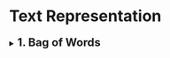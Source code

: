 # Text Representation

<div style='width:1000px;margin:auto'>
<details><summary><b style='font-size:20px'>1. Bag of Words</b></summary><p>
~~~
cnt_vectorizer = CountVectorizer(dtype=np.float32,
            strip_accents='unicode', analyzer='word',token_pattern=r'\w{1,}',
            ngram_range=(1, 3),min_df=3)


# we fit count vectorizer to get ngrams from both train and test data.
cnt_vectorizer.fit(list(train_df.cleaned_text.values) + list(test_df.cleaned_text.values))

xtrain_cntv =  cnt_vectorizer.transform(train_df.cleaned_text.values) 
xtest_cntv = cnt_vectorizer.transform(test_df.cleaned_text.values)
~~~
</p></details>

<details><summary><b style='font-size:20px'>2. TF-IDF</b></summary><p>
<p><b>NOTE:</b> You can build TF-IDF followed by search engine instead of ML models, and calculate cosine similarity between the quest and your documents using inverted index O(1) using Whoosh python library.</p>
~~~
# Always start with these features. They work (almost) everytime!
tfv = TfidfVectorizer(dtype=np.float32, min_df=3,  max_features=None, 
            strip_accents='unicode', analyzer='word',token_pattern=r'\w{1,}',
            ngram_range=(1, 3), use_idf=1,smooth_idf=1,sublinear_tf=1,
            stop_words = 'english')

# Fitting TF-IDF to both training and test sets (semi-supervised learning)
tfv.fit(list(train_df.cleaned_text.values) + list(test_df.cleaned_text.values))
xtrain_tfv =  tfv.transform(train_df.cleaned_text.values) 
xvalid_tfv = tfv.transform(test_df.cleaned_text.values)
~~~
</p></details>

<details><summary><b style='font-size:20px'>3. Hashing Features</b></summary><p>
~~~
# Always start with these features. They work (almost) everytime!
hv = HashingVectorizer(dtype=np.float32,
            strip_accents='unicode', analyzer='word',
            ngram_range=(1, 4),n_features=2**12,non_negative=True)
# Fitting Hash Vectorizer to both training and test sets (semi-supervised learning)
hv.fit(list(train_df.cleaned_text.values) + list(test_df.cleaned_text.values))
xtrain_hv =  hv.transform(train_df.cleaned_text.values) 
xvalid_hv = hv.transform(test_df.cleaned_text.values)
y_train = train_df.target.values
~~~
</p></details>

<details><summary><b style='font-size:20px'>4. Latent Semantic Analysis</b></summary><p>

The idea here, is to gather all the words that have closer meaning together into a topic, to reduce the dimensionality and avoid overfitting and increase the generality of the models.<br><br>

You can do this by appling PCA/TruncatedSVD/LDiA/LDA/NNMF after building TF-IDF / BoW.<br><br>

Then feed this new data to the models.

</p></details>

<details><summary><b style='font-size:20px'>5. Other Schemes</b></summary><p>
<p><img src="imgs/20200621-174111.png" alt="" /></p>
</p></details>
</div>